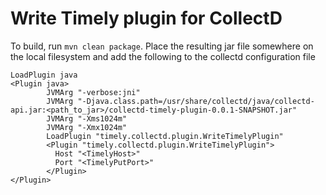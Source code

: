 # Write Timely plugin for CollectD

To build, run ```mvn clean package```. Place the resulting jar file somewhere on the local filesystem and add the following to the
collectd configuration file

```
LoadPlugin java
<Plugin java>
        JVMArg "-verbose:jni"
        JVMArg "-Djava.class.path=/usr/share/collectd/java/collectd-api.jar:<path_to_jar>/collectd-timely-plugin-0.0.1-SNAPSHOT.jar"
        JVMArg "-Xms1024m"
        JVMArg "-Xmx1024m"
        LoadPlugin "timely.collectd.plugin.WriteTimelyPlugin"
        <Plugin "timely.collectd.plugin.WriteTimelyPlugin">
          Host "<TimelyHost>"
          Port "<TimelyPutPort>"
        </Plugin>
</Plugin>
```